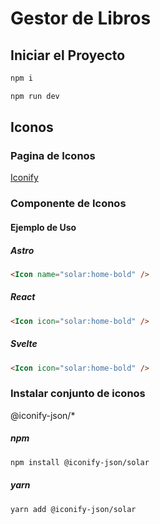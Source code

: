 # Gestor de Libros

## Iniciar el Proyecto

```bash
npm i
```

```bash
npm run dev
```

## Iconos

### Pagina de Iconos

[Iconify](https://icon-sets.iconify.design)

### Componente de Iconos

#### Ejemplo de Uso

##### Astro

```html
<Icon name="solar:home-bold" />
```

##### React

```html
<Icon icon="solar:home-bold" />
```

##### Svelte

```html
<Icon icon="solar:home-bold" />
```

### Instalar conjunto de iconos

@iconify-json/\*

##### npm

```bash
npm install @iconify-json/solar
```

##### yarn

```bash
yarn add @iconify-json/solar
```
